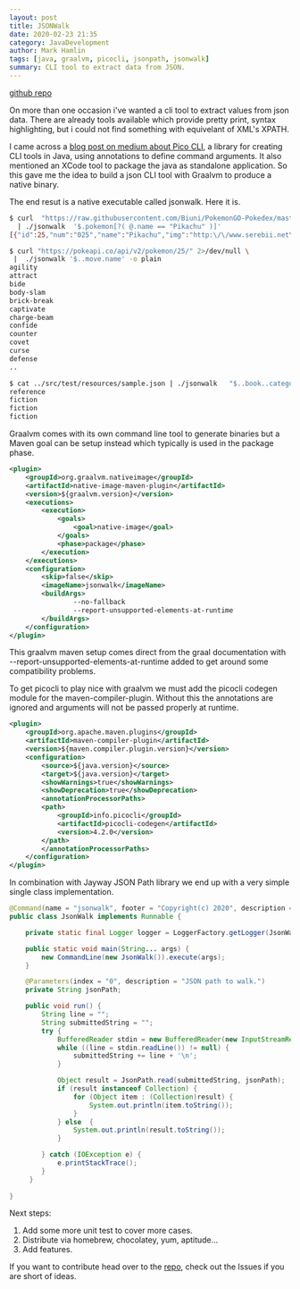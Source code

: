 ```yaml
---
layout: post
title: JSONWalk
date: 2020-02-23 21:35
category: JavaDevelopment
author: Mark Hamlin
tags: [java, graalvm, picocli, jsonpath, jsonwalk]
summary: CLI tool to extract data from JSON.
---
```


[github repo](https://github.com/hamlinmark/jsonwalk)

On more than one occasion i've wanted a cli tool to extract values from json data. There are already tools available which provide pretty print, syntax highlighting, but i could not find something with equivelant of XML's XPATH.  

I came across a [blog post on medium about Pico CLI](https://medium.com/@ZoeDreams/how-to-make-a-native-macos-java-cli-application-fbd0c67a395e), a library for creating CLI tools in Java, using annotations to define command arguments.  It also mentioned an XCode tool to package the java as standalone application.  So this gave me the idea to build a json CLI tool with Graalvm to produce a native binary.

The end resut is a native executable called jsonwalk.  Here it is.

```bash
$ curl  "https://raw.githubusercontent.com/Biuni/PokemonGO-Pokedex/master/pokedex.json"  2>/dev/null \
  | ./jsonwalk  '$.pokemon[?( @.name == "Pikachu" )]'
[{"id":25,"num":"025","name":"Pikachu","img":"http:\/\/www.serebii.net\/pokemongo\/pokemon\/025.png","type":["Electric"],"height":"0.41 m","weight":"6.0 kg","candy":"Pikachu Candy","candy_count":50,"egg":"2 km","spawn_chance":0.21,"avg_spawns":21,"spawn_time":"04:00","multipliers":[2.34],"weaknesses":["Ground"],"next_evolution":[{"num":"026","name":"Raichu"}]}]

$ curl "https://pokeapi.co/api/v2/pokemon/25/" 2>/dev/null \
 |  ./jsonwalk '$..move.name' -o plain 
agility
attract
bide
body-slam
brick-break
captivate
charge-beam
confide
counter
covet
curse
defense
..

$ cat ../src/test/resources/sample.json | ./jsonwalk   "$..book..category" -o plain 
reference
fiction
fiction
fiction
```


Graalvm comes with its own command line tool to generate binaries but a Maven goal can be setup instead which typically is used in the package phase.

```xml
<plugin>
    <groupId>org.graalvm.nativeimage</groupId>
    <artifactId>native-image-maven-plugin</artifactId>
    <version>${graalvm.version}</version>
    <executions>
        <execution>
            <goals>
                <goal>native-image</goal>
            </goals>
            <phase>package</phase>
        </execution>
    </executions>
    <configuration>
        <skip>false</skip>
        <imageName>jsonwalk</imageName>
        <buildArgs>
                --no-fallback
                --report-unsupported-elements-at-runtime
        </buildArgs>
    </configuration>
</plugin>
```

This graalvm maven setup comes direct from the graal documentation with --report-unsupported-elements-at-runtime added to get around some compatibility problems.

To get picocli to play nice with graalvm we must add the picocli codegen 
module for the maven-compiler-plugin.  Without this the annotations are ignored and arguments will not be passed properly at runtime.

```xml
<plugin>
    <groupId>org.apache.maven.plugins</groupId>
    <artifactId>maven-compiler-plugin</artifactId>
    <version>${maven.compiler.plugin.version}</version>
    <configuration>
        <source>${java.version}</source>
        <target>${java.version}</target>
        <showWarnings>true</showWarnings>
        <showDeprecation>true</showDeprecation>
        <annotationProcessorPaths>
        <path>
            <groupId>info.picocli</groupId>
            <artifactId>picocli-codegen</artifactId>
            <version>4.2.0</version>
        </path>
        </annotationProcessorPaths>
    </configuration>
</plugin>
```

In combination with Jayway JSON Path library we end up with a very simple single class implementation.

```java
@Command(name = "jsonwalk", footer = "Copyright(c) 2020", description = "Traverse JSON with JSON Path.")
public class JsonWalk implements Runnable {

    private static final Logger logger = LoggerFactory.getLogger(JsonWalk.class);

    public static void main(String... args) {        
        new CommandLine(new JsonWalk()).execute(args);
    }

    @Parameters(index = "0", description = "JSON path to walk.")
    private String jsonPath;

    public void run() {
        String line = "";
        String submittedString = "";
        try {
            BufferedReader stdin = new BufferedReader(new InputStreamReader(System.in));
            while ((line = stdin.readLine()) != null) {
                submittedString += line + '\n';
            }

            Object result = JsonPath.read(submittedString, jsonPath);
            if (result instanceof Collection) {
                for (Object item : (Collection)result) {
                    System.out.println(item.toString());                
                }
            } else  {
                System.out.println(result.toString());
            }

        } catch (IOException e) {
            e.printStackTrace();
        }
     }
     
}

```

Next steps:
1. Add some more unit test to cover more cases.
2. Distribute via homebrew, chocolatey, yum, aptitude...
3. Add features.

If you want to contribute head over to the [repo](https://github.com/hamlinmark/jsonwalk), check out the Issues if you are short of ideas.